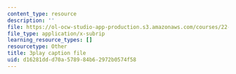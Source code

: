 ```yaml
---
content_type: resource
description: ''
file: https://ol-ocw-studio-app-production.s3.amazonaws.com/courses/22-01-introduction-to-nuclear-engineering-and-ionizing-radiation-fall-2016/d16281ddd70a578984b62972b0574f58_UDAuMq-0mEo.vtt
file_type: application/x-subrip
learning_resource_types: []
resourcetype: Other
title: 3play caption file
uid: d16281dd-d70a-5789-84b6-2972b0574f58
---
```

